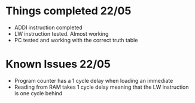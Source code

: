 # Things completed 22/05
- ADDI instruction completed
- LW instruction tested. Almost working
- PC tested and working with the correct truth table

# Known Issues 22/05
- Program counter has a 1 cycle delay when loading an immediate
- Reading from RAM takes 1 cycle delay meaning that the LW instruction is one cycle behind

